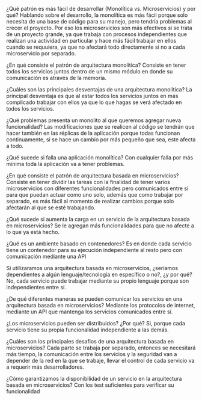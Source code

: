 ¿Qué patrón es más fácil de desarrollar (Monolítica vs. Microservicios) y por qué?
Hablando sobre el desarrollo, la monolítica es más fácil porque solo necesita de una base de código para su manejo, pero tendría problemas al crecer el proyecto.
Por eso los microservicios son más efectivos si se trata de un proyecto grande, ya que trabaja con procesos independientes que realizan una actividad en particular y hace más fácil trabajar en ellos cuando se requuiera, ya que no afectará todo directamente si no a cada microservicio por separado.

¿En qué consiste el patrón de arquitectura monolítica?
Consiste en tener todos los servicios juntos dentro de un mismo módulo en donde su comunicación es através de la memoria.

¿Cuáles son las principales desventajas de una arquitectura monolítica?
La principal desventaja es que al estar todos los servicios juntos en más complicado trabajar con ellos ya que lo que hagas se verá afectado en todos los servicios.

¿Qué problemas presenta un monolito al que queremos agregar nueva funcionalidad?
Las modificaciones que se realicen al código se tendrán que hacer también en las réplicas de la aplicación porque todas funcionan continuamente, si se hace un cambio por más pequeño que sea, este afecta a todo.

¿Qué sucede si falla una aplicación monolítica?
Con cualquier falla por más mínima toda la aplicación va a tener problemas.

¿En qué consiste el patrón de arquitectura basada en microservicios?
Consiste en tener dividir las tareas con la finalidad de tener varios microservicios con diferentes funcionalidades pero comunicados entre sí para que puedan actuar como uno solo, además que como trabajar por separado, es más fácil al momento de realizar cambios porque solo afectarán al que se esté trabajando.

¿Qué sucede si aumenta la carga en un servicio de la arquitectura basada en microservicios?
Se le agregan más funcionalidades para que no afecte a lo que ya está hecho.

¿Qué es un ambiente basado en contenedores?
Es en donde cada servicio tiene un contenedor para su ejecución independiente al resto pero con comunicación mediante una API

Si utilizaramos una arquitectura basada en microservicios, ¿seríamos dependientes a algún lenguaje/tecnología en específico o no?, ¿y por qué?
No, cada servicio puede trabajar mediante su propio lenguaje porque son independientes entre sí.

¿De qué diferentes maneras se pueden comunicar los servicios en una arquitectura basada en microservicios?
Mediante los protocolos de internet, mediante un API que mantenga los servicios comunicados entre si.

¿Los microservicios pueden ser distribuidos? ¿Por qué?
Si, porque cada servicio tiene su propia funcionalidad independiente a las demás.

¿Cuáles son los principales desafios de una arquitectura basada en microservicios?
Cada parte se trabaja por separado, entonces se necesitará más tiempo, la comunicación entre los servicios y la seguridad van a depender de la red en la que se trabaje, llevar el control de cada servicio va a requerir más desarrolladores.

¿Cómo garantizamos la disponibilidad de un servicio en la arquitectura basada en microservicios?
Con los test suficientes para verificar su funcionalidad